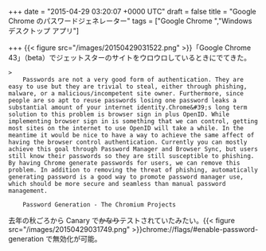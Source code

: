 
+++
date = "2015-04-29 03:20:07 +0000 UTC"
draft = false
title = "Google Chrome のパスワードジェネレーター"
tags = ["Google Chrome ","Windows デスクトップ アプリ"]

+++
{{< figure src="/images/20150429031522.png"  >}}「Google Chrome 43」（beta）でジェットスターのサイトをウロウロしているときにでてきた。

    >
        Passwords are not a very good form of authentication. They are easy to use but they are trivial to steal, either through phishing, malware, or a malicious/incompetent site owner. Furthermore, since people are so apt to reuse passwords losing one password leaks a substantial amount of your internet identity.Chrome&#39;s long term solution to this problem is browser sign in plus OpenID. While implementing browser sign in is something that we can control, getting most sites on the internet to use OpenID will take a while. In the meantime it would be nice to have a way to achieve the same affect of having the browser control authentication. Currently you can mostly achieve this goal through Password Manager and Browser Sync, but users still know their passwords so they are still susceptible to phishing. By having Chrome generate passwords for users, we can remove this problem. In addition to removing the threat of phishing, automatically generating password is a good way to promote password manager use, which should be more secure and seamless than manual password management.

        Password Generation - The Chromium Projects
    
去年の秋ごろから Canary で<s>かなり</s>テストされていたみたい。{{< figure src="/images/20150429031749.png"  >}}chrome://flags/#enable-password-generation で無効化が可能。


